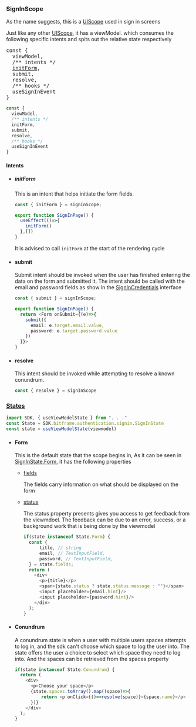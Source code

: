 ### SignInScope

As the name suggests, this is a [UIScope](./UIScope.md) used in sign in screens

Just like any other [UIScope](./UIScope.md), it has a viewModel. which consumes the following specific intents and spits out the relative state respectively

<pre class="highlight highlight-source-ts position-relative overflow-auto">
const {
  viewModel,
  /** intents */
  <a href="#initform">initForm</a>,
  submit,
  resolve,
  /** hooks */
  useSignInEvent
}
</pre>

```typescript
const {
  viewModel,
  /** intents */
  initForm,
  submit,
  resolve,
  /** hooks */
  useSignInEvent
}
```

#### Intents

- ##### initForm

  This is an intent that helps initiate the form fields.
  ```typescript
  const { initForm } = signInScope;
  
  export function SignInPage() {
    useEffect(()=>{
      initForm()
    },[])
  }
  ```

  It is advised to call `initForm` at the start of the rendering cycle
- #### submit

  Submit intent should be invoked when the user has finished entering the data on the form and submitted it. The intent should be called with the email and password fields as show in
  the [SignInCredentials](../../../bitframe-authentication/services/client/core/src/jsMain/kotlin/bitframe/authentication/signin/exports/SignInCredentials.kt) interface
  ```typescript
  const { submit } = signInScope;
  
  export function SignInPage() {
    return <Form onSubmit={(e)=>{
      submit({
        email: e.target.email.value,
        password: e.target.password.value
      })
    }}>
  }
  ```

- #### resolve

  This intent should be invoked while attempting to resolve a known conundrum.

  ```typescript
  const { resolve } = signInScope
  ```

### [States](../../../bitframe-sdk/client/core/src/commonMain/kotlin/bitframe/authentication/signin/SignInState.kt)

```typescript
import SDK, { useViewModelState } from ". . ."
const State = SDK.bitframe.authentication.signin.SignInState
const state = useViewModelState(viewmodel)
```

- #### Form

  This is the default state that the scope begins in, As it can be seen in [SignInState.Form](../../../bitframe-sdk/client/core/src/commonMain/kotlin/bitframe/authentication/signin/SignInState.kt), it
  has the following properties

    - [fields](../../../bitframe-sdk/client/core/src/commonMain/kotlin/bitframe/authentication/signin/SignInFormFields.kt)

      The fields carry information on what should be displayed on the form

    - [status](../../../bitframe-utils/presenters/core/src/commonMain/kotlin/presenters/feedbacks/FormFeedback.kt)

      The status property presents gives you access to get feedback from the viewmdoel. The feedback can be due to an error, success, or a background work that is being done by the viewmodel

      ```typescript      
      if(state instanceof State.Form) {
        const { 
            title, // string
            email, // TextInputField,
            password, // TextInputField, 
        } = state.fields;
        return (
          <div>
            <p>{title}</p>
            <span>{state.status ? state.status.message : ""}</span>
            <input placeholder={email.hint}/>
            <input placeholder={password.hint}/>
          </div>
        );
      }
      ```
- #### Conundrum
  A conundrum state is when a user with multiple users spaces attempts to log in, and the sdk can't choose which space to log the user into. The state offers the user a choice to select which space
  they need to log into. And the spaces can be retrieved from the spaces property

  ```typescript      
  if(state instanceof State.Conundrum) {
    return (
      <div>
        <p>Choose your space</p>
        {state.spaces.toArray().map((space)=>{
            return <p onClick={()=>resolve(space)}>{space.name}</p>
        })}
      </div>
    );
  }
  ```